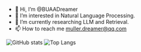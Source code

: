 - 👋 Hi, I’m @BUAADreamer
- 👀 I’m interested in Natural Language Processing.
- 🌱 I’m currently researching LLM and Retrieval.
- 📫 How to reach me muller.dreamer@qq.com

![GitHub stats](https://github-readme-stats-git-masterrstaa-rickstaa.vercel.app/api?username=BUAADreamer&show_icons=true)
![Top Langs](https://github-readme-stats-git-masterrstaa-rickstaa.vercel.app/api/top-langs/?username=BUAADreamer&langs_count=3&hide=javascript,go,html,css,tex,Roff,C,Assembly,Jupyter%20Notebook)

<!---
BUAADreamer/BUAADreamer is a ✨ special ✨ repository because its `README.md` (this file) appears on your GitHub profile.
You can click the Preview link to take a look at your changes.
--->
